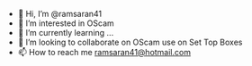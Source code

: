 - 👋 Hi, I’m @ramsaran41
- 👀 I’m interested in OScam
- 🌱 I’m currently learning ...
- 💞️ I’m looking to collaborate on OScam use on Set Top Boxes
- 📫 How to reach me ramsaran41@hotmail.com

<!---
ramsaran41/ramsaran41 is a ✨ special ✨ repository because its `README.md` (this file) appears on your GitHub profile.
You can click the Preview link to take a look at your changes.
--->
